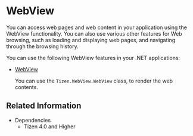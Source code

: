 # WebView

You can access web pages and web content in your application using the WebView functionality. You can also use various other features for Web browsing, such as loading and displaying web pages, and navigating through the browsing history.

You can use the following WebView features in your .NET applications:

-   [WebView](webview.md)

    You can use the `Tizen.WebView.WebView` class, to render the web contents.

## Related Information
* Dependencies
  -   Tizen 4.0 and Higher
